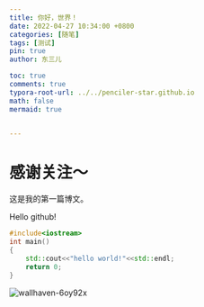 ```yaml
---
title: 你好，世界！
date: 2022-04-27 10:34:00 +0800
categories: [随笔]
tags: [测试]
pin: true
author: 东三儿

toc: true
comments: true
typora-root-url: ../../penciler-star.github.io
math: false
mermaid: true


---
```


# 感谢关注～ 

这是我的第一篇博文。

Hello github!

```c++
#include<iostream>
int main()
{
    std::cout<<"hello world!"<<std::endl;
    return 0;
}
```

![wallhaven-6oy92x](D:\github\boke\penciler-star.github.io\assets\blog_res\2022-04-24-hello-world.assets\wallhaven-6oy92x.jpg)